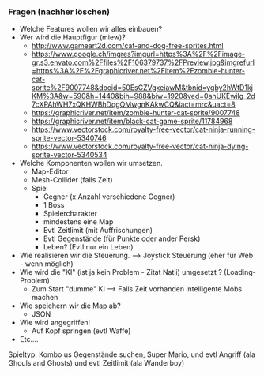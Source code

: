 
### Fragen (nachher löschen)
* Welche Features wollen wir alles einbauen?
* Wer wird die Hauptfigur (miew)?
  * http://www.gameart2d.com/cat-and-dog-free-sprites.html
  * https://www.google.ch/imgres?imgurl=https%3A%2F%2Fimage-gr.s3.envato.com%2Ffiles%2F106379737%2FPreview.jpg&imgrefurl=https%3A%2F%2Fgraphicriver.net%2Fitem%2Fzombie-hunter-cat-sprite%2F9007748&docid=50EsCZVgxeiawM&tbnid=ygby2hWtD1kjKM%3A&w=590&h=1440&bih=988&biw=1920&ved=0ahUKEwilg_2d7cXPAhWH7xQKHWBhDqgQMwgnKAkwCQ&iact=mrc&uact=8
  * https://graphicriver.net/item/zombie-hunter-cat-sprite/9007748
  * https://graphicriver.net/item/black-cat-game-sprite/11784968
  * https://www.vectorstock.com/royalty-free-vector/cat-ninja-running-sprite-vector-5340746
  * https://www.vectorstock.com/royalty-free-vector/cat-ninja-dying-sprite-vector-5340534
* Welche Komponenten wollen wir umsetzen.
  * Map-Editor
  * Mesh-Collider (falls Zeit)
  * Spiel
    * Gegner (x Anzahl verschiedene Gegner)
    * 1 Boss
    * Spielercharakter
    * mindestens eine Map
    * Evtl Zeitlimit (mit Auffrischungen)
    * Evtl Gegenstände (für Punkte oder ander Persk)
    * Leben? (Evtl nur ein Leben)
* Wie realisieren wir die Steuerung. --> Joystick Steuerung (eher für Web - wenn möglich)
* Wie wird die "KI" (ist ja kein Problem - Zitat Natii) umgesetzt ? (Loading-Problem)
  * Zum Start "dumme" KI --> Falls Zeit vorhanden intelligente Mobs machen
* Wie speichern wir die Map ab?
  * JSON
* Wie wird angegriffen!
  * Auf Kopf springen (evtl Waffe)
* Etc....


Spieltyp: Kombo us Gegenstände suchen, Super Mario, und evtl Angriff (ala Ghouls and Ghosts) und evtl Zeitlimit (ala Wanderboy)
